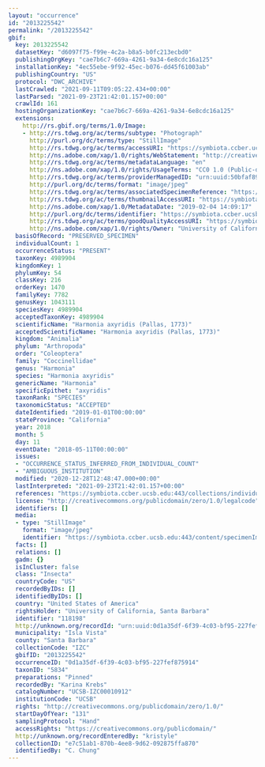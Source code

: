 ```yaml
---
layout: "occurrence"
id: "2013225542"
permalink: "/2013225542"
gbif:
  key: 2013225542
  datasetKey: "d6097f75-f99e-4c2a-b8a5-b0fc213ecbd0"
  publishingOrgKey: "cae7b6c7-669a-4261-9a34-6e8cdc16a125"
  installationKey: "4ec55ebe-9f92-45ec-b076-dd45f61003ab"
  publishingCountry: "US"
  protocol: "DWC_ARCHIVE"
  lastCrawled: "2021-09-11T09:05:22.434+00:00"
  lastParsed: "2021-09-23T21:42:01.157+00:00"
  crawlId: 161
  hostingOrganizationKey: "cae7b6c7-669a-4261-9a34-6e8cdc16a125"
  extensions:
    http://rs.gbif.org/terms/1.0/Image:
    - http://rs.tdwg.org/ac/terms/subtype: "Photograph"
      http://purl.org/dc/terms/type: "StillImage"
      http://rs.tdwg.org/ac/terms/accessURI: "https://symbiota.ccber.ucsb.edu:443/content/specimenImages/UCSB_IZC/UCSB-IZC00010/UCSB-IZC00010912_lg.jpg"
      http://ns.adobe.com/xap/1.0/rights/WebStatement: "http://creativecommons.org/publicdomain/zero/1.0/"
      http://rs.tdwg.org/ac/terms/metadataLanguage: "en"
      http://ns.adobe.com/xap/1.0/rights/UsageTerms: "CC0 1.0 (Public-domain)"
      http://rs.tdwg.org/ac/terms/providerManagedID: "urn:uuid:50bfaf89-f2fd-456e-bf38-977089760c9d"
      http://purl.org/dc/terms/format: "image/jpeg"
      http://rs.tdwg.org/ac/terms/associatedSpecimenReference: "https://symbiota.ccber.ucsb.edu:443/collections/individual/index.php?occid=118198"
      http://rs.tdwg.org/ac/terms/thumbnailAccessURI: "https://symbiota.ccber.ucsb.edu:443/content/specimenImages/UCSB_IZC/UCSB-IZC00010/UCSB-IZC00010912_tn.jpg"
      http://ns.adobe.com/xap/1.0/MetadataDate: "2019-02-04 14:09:17"
      http://purl.org/dc/terms/identifier: "https://symbiota.ccber.ucsb.edu:443/content/specimenImages/UCSB_IZC/UCSB-IZC00010/UCSB-IZC00010912_lg.jpg"
      http://rs.tdwg.org/ac/terms/goodQualityAccessURI: "https://symbiota.ccber.ucsb.edu:443/content/specimenImages/UCSB_IZC/UCSB-IZC00010/UCSB-IZC00010912.jpg"
      http://ns.adobe.com/xap/1.0/rights/Owner: "University of California, Santa Barbara"
  basisOfRecord: "PRESERVED_SPECIMEN"
  individualCount: 1
  occurrenceStatus: "PRESENT"
  taxonKey: 4989904
  kingdomKey: 1
  phylumKey: 54
  classKey: 216
  orderKey: 1470
  familyKey: 7782
  genusKey: 1043111
  speciesKey: 4989904
  acceptedTaxonKey: 4989904
  scientificName: "Harmonia axyridis (Pallas, 1773)"
  acceptedScientificName: "Harmonia axyridis (Pallas, 1773)"
  kingdom: "Animalia"
  phylum: "Arthropoda"
  order: "Coleoptera"
  family: "Coccinellidae"
  genus: "Harmonia"
  species: "Harmonia axyridis"
  genericName: "Harmonia"
  specificEpithet: "axyridis"
  taxonRank: "SPECIES"
  taxonomicStatus: "ACCEPTED"
  dateIdentified: "2019-01-01T00:00:00"
  stateProvince: "California"
  year: 2018
  month: 5
  day: 11
  eventDate: "2018-05-11T00:00:00"
  issues:
  - "OCCURRENCE_STATUS_INFERRED_FROM_INDIVIDUAL_COUNT"
  - "AMBIGUOUS_INSTITUTION"
  modified: "2020-12-28T12:48:47.000+00:00"
  lastInterpreted: "2021-09-23T21:42:01.157+00:00"
  references: "https://symbiota.ccber.ucsb.edu:443/collections/individual/index.php?occid=118198"
  license: "http://creativecommons.org/publicdomain/zero/1.0/legalcode"
  identifiers: []
  media:
  - type: "StillImage"
    format: "image/jpeg"
    identifier: "https://symbiota.ccber.ucsb.edu:443/content/specimenImages/UCSB_IZC/UCSB-IZC00010/UCSB-IZC00010912_lg.jpg"
  facts: []
  relations: []
  gadm: {}
  isInCluster: false
  class: "Insecta"
  countryCode: "US"
  recordedByIDs: []
  identifiedByIDs: []
  country: "United States of America"
  rightsHolder: "University of California, Santa Barbara"
  identifier: "118198"
  http://unknown.org/recordId: "urn:uuid:0d1a35df-6f39-4c03-bf95-227fef875914"
  municipality: "Isla Vista"
  county: "Santa Barbara"
  collectionCode: "IZC"
  gbifID: "2013225542"
  occurrenceID: "0d1a35df-6f39-4c03-bf95-227fef875914"
  taxonID: "5834"
  preparations: "Pinned"
  recordedBy: "Karina Krebs"
  catalogNumber: "UCSB-IZC00010912"
  institutionCode: "UCSB"
  rights: "http://creativecommons.org/publicdomain/zero/1.0/"
  startDayOfYear: "131"
  samplingProtocol: "Hand"
  accessRights: "https://creativecommons.org/publicdomain/"
  http://unknown.org/recordEnteredBy: "kristyle"
  collectionID: "e7c51ab1-870b-4ee8-9d62-092875ffa870"
  identifiedBy: "C. Chung"
---
```

